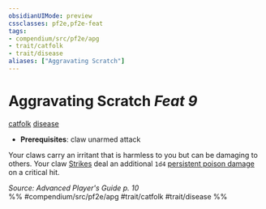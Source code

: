 ```yaml
---
obsidianUIMode: preview
cssclasses: pf2e,pf2e-feat
tags:
- compendium/src/pf2e/apg
- trait/catfolk
- trait/disease
aliases: ["Aggravating Scratch"]
---
```

# Aggravating Scratch  *Feat 9*  
[catfolk](rules/traits/catfolk-b1.md "Catfolk Ancestry & Heritage Trait")  [disease](rules/traits/disease.md "Disease Effect Trait")  

- **Prerequisites**: claw unarmed attack

Your claws carry an irritant that is harmless to you but can be damaging to others. Your claw [Strikes](rules/actions/strike.md) deal an additional `1d4` [persistent poison damage](rules/conditions.md#Persistent%20Damage) on a critical hit.

*Source: Advanced Player's Guide p. 10*  
%% #compendium/src/pf2e/apg #trait/catfolk #trait/disease %%